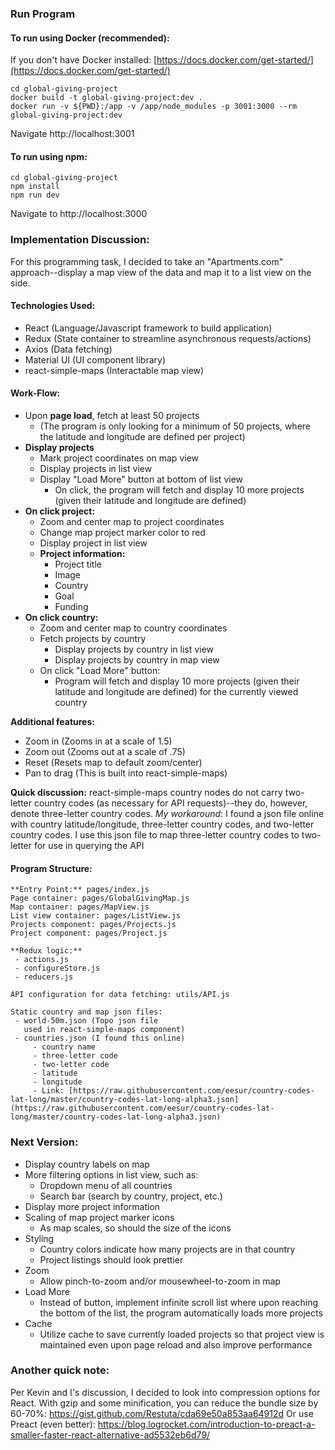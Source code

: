 
### Run Program

#### To run using Docker (recommended):
If you don't have Docker installed:
[https://docs.docker.com/get-started/](https://docs.docker.com/get-started/)

    cd global-giving-project
    docker build -t global-giving-project:dev .
    docker run -v ${PWD}:/app -v /app/node_modules -p 3001:3000 --rm global-giving-project:dev
    
Navigate http://localhost:3001

#### To run using npm:

    cd global-giving-project
    npm install
    npm run dev

Navigate to http://localhost:3000

### Implementation Discussion:

For this programming task, I decided to take an "Apartments.com" approach--display a map view of the data and map it to a list view on the side. 
#### Technologies Used:
   - React (Language/Javascript framework to build application)
   - Redux (State container to streamline asynchronous requests/actions)
   - Axios (Data fetching)
   - Material UI (UI component library)
   - react-simple-maps (Interactable map view)


#### Work-Flow:

 - Upon **page load**, fetch at least 50 projects  	
	 - (The program is only looking for a minimum of 50 projects, where the latitude and longitude are defined per project) 
- **Display projects** 
 	- Mark project coordinates on map view 	
	- Display projects in list view 
	- Display "Load More" button at bottom of list view 
		- On click, the program will fetch and display 10 more projects (given their latitude and longitude are defined)
 -  **On click project:**
	- Zoom and center map to project coordinates
	- Change map project marker color to red
	- Display project in list view
	- **Project information:**
		- Project title
		- Image
		- Country
		- Goal
		- Funding
 - **On click country:**
	 - Zoom and center map to country coordinates
	 - Fetch projects by country 
		 - Display projects by country in list view 
		 - Display projects by country in map view 
	- On click "Load More" button:
		- Program will fetch and display 10 more projects (given their latitude and longitude are defined) for the currently viewed country 
		
**Additional features:**
 - Zoom in (Zooms in at a scale of 1.5) 	
 - Zoom out (Zooms out at a scale of .75) 	
 - Reset (Resets map to default zoom/center) 	
 - Pan to drag (This  is built into react-simple-maps)

**Quick discussion:**
	react-simple-maps country nodes do not carry two-letter country codes (as necessary for API requests)--they do, however, denote three-letter country codes.
*My workaround*: I found a json file online with country latitude/longitude, three-letter country codes, and two-letter country codes. I use this json file to map three-letter country codes to two-letter for use in querying the API 

#### Program Structure:

```
**Entry Point:** pages/index.js
Page container: pages/GlobalGivingMap.js
Map container: pages/MapView.js
List view container: pages/ListView.js
Projects component: pages/Projects.js
Project component: pages/Project.js

**Redux logic:**
 - actions.js  
 - configureStore.js 
 - reducers.js

API configuration for data fetching: utils/API.js

Static country and map json files: 
 - world-50m.json (Topo json file
   used in react-simple-maps component) 
 - countries.json (I found this online)
	 - country name
	 - three-letter code
	 - two-letter code
	 - latitude 		
	 - longitude
	 - Link: [https://raw.githubusercontent.com/eesur/country-codes-lat-long/master/country-codes-lat-long-alpha3.json](https://raw.githubusercontent.com/eesur/country-codes-lat-long/master/country-codes-lat-long-alpha3.json)

```

### Next Version:

 - Display country labels on map  	
 - More filtering options in list view, such as:  		
	 - Dropdown menu of all countries 		
	 - Search bar (search by country, project, etc.) 	
- Display more project information
- Scaling of map project marker icons  		
	- As map scales, so should the size of the icons  	
- Styling 		
	- Country colors indicate how many projects are in that country 		
	- Project listings should look prettier
- Zoom 		
	- Allow pinch-to-zoom and/or mousewheel-to-zoom in map 
- Load More 		
	- Instead of button, implement infinite scroll list where upon reaching the bottom of the list, the program automatically loads more projects 	
- Cache	 		
	- Utilize cache to save currently loaded projects so that project view is maintained even upon page reload and also improve performance 

### Another quick note:
Per Kevin and I's discussion, I decided to look into compression options for React. With gzip and some minification, you can reduce the bundle size by 60-70%: 
https://gist.github.com/Restuta/cda69e50a853aa64912d
Or use Preact (even better):
https://blog.logrocket.com/introduction-to-preact-a-smaller-faster-react-alternative-ad5532eb6d79/

